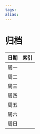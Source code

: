 ```yaml
---
tags: 
alias:
---
```

# 归档
| 日期 | 索引 |
|:---|:---|
| 周一 |    |
| 周二 |    |
| 周三 |    |
| 周四 |    |
| 周五 |    |
| 周六 |    |
| 周日 |    |  


